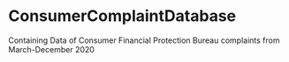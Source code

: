 # ConsumerComplaintDatabase
Containing Data of Consumer Financial Protection Bureau complaints from March-December 2020
